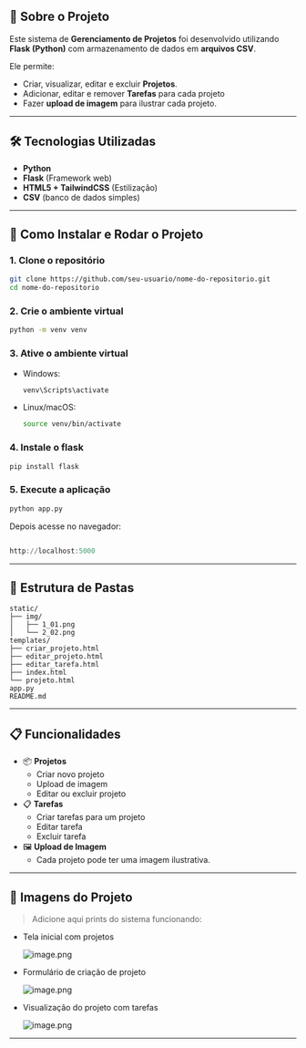 ## 📖 Sobre o Projeto

Este sistema de **Gerenciamento de Projetos** foi desenvolvido utilizando **Flask (Python)** com armazenamento de dados em **arquivos CSV**.

Ele permite:

- Criar, visualizar, editar e excluir **Projetos**.
- Adicionar, editar e remover **Tarefas** para cada projeto
- Fazer **upload de imagem** para ilustrar cada projeto.

---

## 🛠 Tecnologias Utilizadas

- **Python**
- **Flask** (Framework web)
- **HTML5 + TailwindCSS** (Estilização)
- **CSV** (banco de dados simples)

---

## 🚀 Como Instalar e Rodar o Projeto

### 1. Clone o repositório

```bash
git clone https://github.com/seu-usuario/nome-do-repositorio.git
cd nome-do-repositorio
```

### 2. Crie o ambiente virtual

```bash
python -m venv venv
```

### 3. Ative o ambiente virtual

- Windows:
    
    ```bash
    venv\Scripts\activate
    ```
    
- Linux/macOS:
    
    ```bash
    source venv/bin/activate
    ```
    

### 4. Instale o flask

```bash
pip install flask
```

### 5. Execute a aplicação

```bash
python app.py
```

Depois acesse no navegador:

```powershell

http://localhost:5000

```

---

## 📂 Estrutura de Pastas

```
static/
├── img/
│   ├── 1_01.png
│   └── 2_02.png
templates/
├── criar_projeto.html
├── editar_projeto.html
├── editar_tarefa.html
├── index.html
└── projeto.html
app.py
README.md
```

---

## 📋 Funcionalidades

- 📦 **Projetos**
    - Criar novo projeto
    - Upload de imagem
    - Editar ou excluir projeto
- 📋 **Tarefas**
    - Criar tarefas para um projeto
    - Editar tarefa
    - Excluir tarefa
- 🖼 **Upload de Imagem**
    - Cada projeto pode ter uma imagem ilustrativa.

---

## 📸 Imagens do Projeto

> Adicione aqui prints do sistema funcionando:
> 
- Tela inicial com projetos
    
    ![image.png](attachment:1de26e43-2a1b-4d34-a4a2-58b762fa1520:image.png)
    
- Formulário de criação de projeto
    
    ![image.png](attachment:92a926d5-5aa6-4a24-9291-8d541e9e3db3:image.png)
    
- Visualização do projeto com tarefas
    
    ![image.png](attachment:fc2a9193-9a15-4364-95a2-0320a09d8da7:image.png)
    

---
